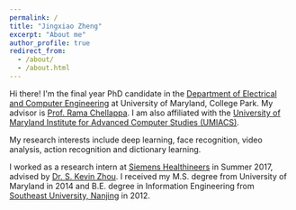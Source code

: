 ```yaml
---
permalink: /
title: "Jingxiao Zheng"
excerpt: "About me"
author_profile: true
redirect_from: 
  - /about/
  - /about.html
---
```


Hi there! I'm the final year PhD candidate in the [Department of Electrical and Computer Engineering](https://ece.umd.edu/) at University of Maryland, College Park. My advisor is [Prof. Rama Chellappa](http://users.umiacs.umd.edu/~rama/). I am also affiliated with the [University of Maryland Institute for Advanced Computer Studies (UMIACS)](http://www.umiacs.umd.edu/).

My research interests include deep learning, face recognition, video analysis, action recognition and dictionary learning.

I worked as a research intern at [Siemens Healthineers](https://www.siemens-healthineers.com/en-us/) in Summer 2017, advised by [Dr. S. Kevin Zhou](https://scholar.google.com/citations?user=8eNm2GMAAAAJ&hl=en). I received my M.S. degree from University of Maryland in 2014 and B.E. degree in Information Engineering from [Southeast University, Nanjing](http://www.seu.edu.cn/english/) in 2012.
